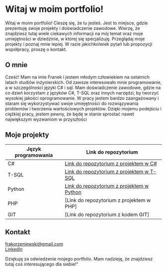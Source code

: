 # Witaj w moim portfolio!

Witaj w moim portfolio! Cieszę się, że tu jesteś. Jest to miejsce, gdzie prezentuję swoje projekty i doświadczenie zawodowe. Wierzę, że znajdziesz tutaj wiele ciekawych informacji na mój temat oraz moje umiejętności w dziedzinie, w której się specjalizuję. Przeglądaj moje projekty i poznaj mnie lepiej. W razie jakichkolwiek pytań lub propozycji współpracy, proszę o kontakt.

## O mnie

Cześć! Mam na imie Franek i jestem młodym człowiekiem na ostatnich latach studiów inżynierskich. Od zawsze interesowało mnie programowanie, a w szczególności języki C# i sql. Mam doświadczenie zawodowe, gdzie na co dzień korzystam z języków C#, T-SQL oraz innych narzędzi, by tworzyć wysokiej jakości oprogramowanie. W pracy jestem bardzo zaangażowany i staram się wykorzystywać swoje umiejętności do rozwiązywania problemów i tworzenia wartościowych projektów. Dzięki mojemu podejściu i ciężkiej pracy, jestem pewny, że będę w stanie sprostać nawet największym wyzwaniom w przyszłości

## Moje projekty

| Język programowania | Link do repozytorium |
| -------------------|----------------------|
| C#                  | [Link do repozytorium z projektem w C#](https://github.com/Frakor98/CS) |
| T-SQL               | [Link do repozytorium z projektem w T-SQL](https://github.com/Frakor98/Tsql) |
| Python              | [Link do repozytorium z projektem w Python](https://github.com/Frakor98/Python) |
| PHP                 | [Link do repozytorium z projektem w PHP] |
| GIT                 | [Link do repozytorium z kodem GIT] |


## Kontakt

[frakorzeniewski@gmail.com](mailto:frakorzeniewski@gmail.com)<br>
[LinkedIn](https://www.linkedin.com/in/franciszek-korzeniewski-3906a6173/)


Dziękuję za odwiedzenie mojego portfolio. Mam nadzieję, że znajdziesz tutaj coś interesującego dla siebie!"
